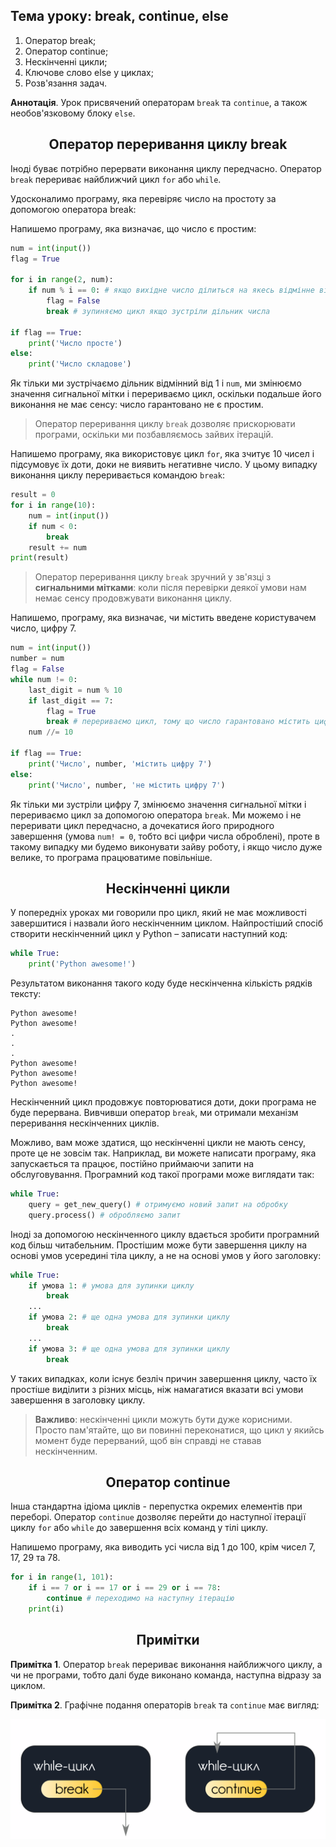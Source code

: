 ## Тема уроку: break, continue, else

1. Оператор break;
2. Оператор continue;
3. Нескінченні цикли;
4. Ключове слово else у циклах;
5. Розв'язання задач.

**Аннотація**. Урок присвячений операторам `break` та `continue`, а також необов'язковому блоку `else`.

<h2 align="center"><b>Оператор переривання циклу break</b></h2>

Іноді буває потрібно перервати виконання циклу передчасно. Оператор `break` перериває найближчий цикл `for` або `while`.

Удосконалимо програму, яка перевіряє число на простоту за допомогою оператора break:

Напишемо програму, яка визначає, що число є простим:
```python
num = int(input())
flag = True

for i in range(2, num):
    if num % i == 0: # якщо вихідне число ділиться на якесь відмінне від 1 і самого себе
        flag = False
        break # зупиняємо цикл якщо зустріли дільник числа

if flag == True:
    print('Число просте')
else:
    print('Число складове')
```

Як тільки ми зустрічаємо дільник відмінний від 1 і `num`, ми змінюємо значення сигнальної мітки і перериваємо цикл, оскільки подальше його виконання не має сенсу: число гарантовано не є простим.

> Оператор переривання циклу `break` дозволяє прискорювати програми, оскільки ми позбавляємось зайвих ітерацій.

Напишемо програму, яка використовує цикл `for`, яка зчитує 10 чисел і підсумовує їх доти, доки не виявить негативне число. У цьому випадку виконання циклу переривається командою `break`:

```python
result = 0
for i in range(10):
    num = int(input())
    if num < 0:
        break
    result += num
print(result)
```

> Оператор переривання циклу `break` зручний у зв'язці з **сигнальними мітками**: коли після перевірки деякої умови нам немає сенсу продовжувати виконання циклу.

Напишемо, програму, яка визначає, чи містить введене користувачем число, цифру 7.

```python
num = int(input())
number = num
flag = False
while num != 0:
    last_digit = num % 10
    if last_digit == 7:
        flag = True
        break # перериваємо цикл, тому що число гарантовано містить цифру 7
    num //= 10

if flag == True:
    print('Число', number, 'містить цифру 7')
else:
    print('Число', number, 'не містить цифру 7')
```

Як тільки ми зустріли цифру 7, змінюємо значення сигнальної мітки і перериваємо цикл за допомогою оператора `break`. Ми можемо і не переривати цикл передчасно, а дочекатися його природного завершення (умова `num! = 0`, тобто всі цифри числа оброблені), проте в такому випадку ми будемо виконувати зайву роботу, і якщо число дуже велике, то програма працюватиме повільніше.

<h2 align="center"><b>Нескінченні цикли</b></h2>

У попередніх уроках ми говорили про цикл, який не має можливості завершитися і назвали його нескінченним циклом. Найпростіший спосіб створити нескінченний цикл у Python – записати наступний код:

```python
while True:
    print('Python awesome!')
```

Результатом виконання такого коду буде нескінченна кількість рядків тексту:

```text
Python awesome!
Python awesome!
.
.
.
Python awesome!
Python awesome!
Python awesome!
```

Нескінченний цикл продовжує повторюватися доти, доки програма не буде перервана. Вивчивши оператор `break`, ми отримали механізм переривання нескінченних циклів.

Можливо, вам може здатися, що нескінченні цикли не мають сенсу, проте це не зовсім так. Наприклад, ви можете написати програму, яка запускається та працює, постійно приймаючи запити на обслуговування. Програмний код такої програми може виглядати так:

```python
while True:
    query = get_new_query() # отримуємо новий запит на обробку
    query.process() # обробляємо запит
```

Іноді за допомогою нескінченного циклу вдається зробити програмний код більш читабельним. Простішим може бути завершення циклу на основі умов усередині тіла циклу, а не на основі умов у його заголовку:

```python
while True:
    if умова 1: # умова для зупинки циклу
        break
    ...
    if умова 2: # ще одна умова для зупинки циклу
        break
    ...
    if умова 3: # ще одна умова для зупинки циклу
        break
```

У таких випадках, коли існує безліч причин завершення циклу, часто їх простіше виділити з різних місць, ніж намагатися вказати всі умови завершення в заголовку циклу.

> **Важливо**: нескінченні цикли можуть бути дуже корисними. Просто пам'ятайте, що ви повинні переконатися, що цикл у якийсь момент буде перерваний, щоб він справді не ставав нескінченним.

<h2 align="center"><b>Оператор continue</b></h2>

Інша стандартна ідіома циклів - перепустка окремих елементів при переборі. Оператор `continue` дозволяє перейти до наступної ітерації циклу `for` або `while` до завершення всіх команд у тілі циклу.

Напишемо програму, яка виводить усі числа від 1 до 100, крім чисел 7, 17, 29 та 78.

```python
for i in range(1, 101):
    if i == 7 or i == 17 or i == 29 or i == 78:
        continue # переходимо на наступну ітерацію
    print(i)
```

<h2 align="center"><b>Примітки</b></h2>

**Примітка 1**. Оператор `break` перериває виконання найближчого циклу, а чи не програми, тобто далі буде виконано команда, наступна відразу за циклом.

**Примітка 2**. Графічне подання операторів `break` та `continue` має вигляд:

<div align="center"><img src="https://raw.githubusercontent.com/steamcentre/python_book/main/img/08.png" width="600"></div>


